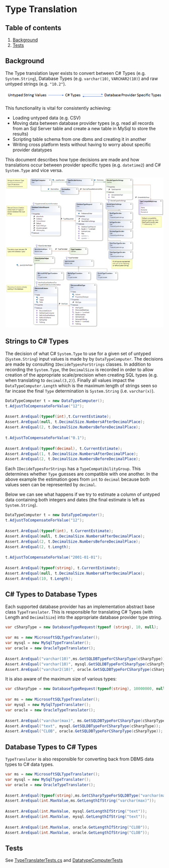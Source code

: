 # Type Translation

## Table of contents
1. [Background](#background)
2. [Tests](#tests)

## Background
The Type translation layer exists to convert between C# Types (e.g. `System.String`), Database Types (e.g. `varchar(10)`, `VARCHAR2(10)`) and raw untyped strings (e.g. `"10.2"`).

![DataTableUploadDiagram](Images/TypeTranslation/TranslationDiagram.png)

This functionality is vital for consistently achieving:
- Loading untyped data (e.g. CSV)
- Moving data between database provider types (e.g. read all records from an Sql Server table and create a new table in MySql to store the results)
- Scripting table schema from one dbms and creating it in another
- Writing cross platform tests without having to worry about specific provider datatypes

This document describes how type decisions are made and how translations occur between provider specific types (e.g. `datetime2`) and C# `System.Type` and vice versa.

![DataTableUploadDiagram](Images/TypeTranslation/ClassDiagram.png)

## Strings to C# Types
The decision of what C# `System.Type` to use for a given set of untyped (`System.String`) input values is made by by `DataTypeComputer`.  The decisions are made by consulting `IDecideTypesForStrings` classes.  In addition to recording the `System.Type`, the `DecimalSize` is recorded in order to allow creation of the appropriate scale/precision when creating SQL types (e.g. when translating to `decimal(3,2)`).  Finally all values impact the `DataTypeComputer.Length` which is the maximum length of strings seen so far incase the final `Type` determination is `System.String` (i.e. `varchar(x)`).

```csharp
DataTypeComputer t = new DataTypeComputer();
t.AdjustToCompensateForValue("12");

Assert.AreEqual(typeof(int),t.CurrentEstimate);
Assert.AreEqual(null, t.DecimalSize.NumbersAfterDecimalPlace);
Assert.AreEqual(2, t.DecimalSize.NumbersBeforeDecimalPlace);

t.AdjustToCompensateForValue("0.1");

Assert.AreEqual(typeof(decimal), t.CurrentEstimate);
Assert.AreEqual(1, t.DecimalSize.NumbersAfterDecimalPlace);
Assert.AreEqual(2, t.DecimalSize.NumbersBeforeDecimalPlace);

```

Each `IDecideTypesForStrings` has a `TypeCompatibilityGroup`.  This determines whether `Type` guesses are compatible with one another.  In the above example the estimation goes from `int` to `decimal` because both values seen can be represented by `decimal`. 

Below we can see what happens if we try to estimate a column of untyped data containing both integers and dates (the final estimate is left as `System.String`).

```csharp
DataTypeComputer t = new DataTypeComputer();
t.AdjustToCompensateForValue("12");

Assert.AreEqual(typeof(int), t.CurrentEstimate);
Assert.AreEqual(null, t.DecimalSize.NumbersAfterDecimalPlace);
Assert.AreEqual(2, t.DecimalSize.NumbersBeforeDecimalPlace);
Assert.AreEqual(2, t.Length);

t.AdjustToCompensateForValue("2001-01-01");

Assert.AreEqual(typeof(string), t.CurrentEstimate);
Assert.AreEqual(null, t.DecimalSize.NumbersAfterDecimalPlace);
Assert.AreEqual(10, t.Length);
```

## C# Types to Database Types
Each supported database provider has an implementation abstract base class `TypeTranslater`.  This is responsible for translating C# Types (with Length and `DecimalSize`) into the appropriate database provider type string.

```csharp
var cSharpType = new DatabaseTypeRequest(typeof (string), 10, null);

var ms = new MicrosoftSQLTypeTranslater();
var mysql = new MySqlTypeTranslater();
var oracle = new OracleTypeTranslater();

Assert.AreEqual("varchar(10)",ms.GetSQLDBTypeForCSharpType(cSharpType));
Assert.AreEqual("varchar(10)", mysql.GetSQLDBTypeForCSharpType(cSharpType));
Assert.AreEqual("varchar2(10)", oracle.GetSQLDBTypeForCSharpType(cSharpType));
```

It is also aware of the maximum size of various types:

```csharp
var cSharpType = new DatabaseTypeRequest(typeof(string), 10000000, null);

var ms = new MicrosoftSQLTypeTranslater();
var mysql = new MySqlTypeTranslater();
var oracle = new OracleTypeTranslater();

Assert.AreEqual("varchar(max)", ms.GetSQLDBTypeForCSharpType(cSharpType));
Assert.AreEqual("text", mysql.GetSQLDBTypeForCSharpType(cSharpType));
Assert.AreEqual("CLOB", oracle.GetSQLDBTypeForCSharpType(cSharpType));
```

## Database Types to C# Types

`TypeTranslater` is also responsible for converting back from DBMS data types to C# data types.

```csharp
var ms = new MicrosoftSQLTypeTranslater();
var mysql = new MySqlTypeTranslater();
var oracle = new OracleTypeTranslater();

Assert.AreEqual(typeof(string),ms.GetCSharpTypeForSQLDBType("varchar(max)"));
Assert.AreEqual(int.MaxValue,ms.GetLengthIfString("varchar(max)"));

Assert.AreEqual(int.MaxValue, mysql.GetLengthIfString("text"));
Assert.AreEqual(int.MaxValue, mysql.GetLengthIfString("text"));

Assert.AreEqual(int.MaxValue, oracle.GetLengthIfString("CLOB"));
Assert.AreEqual(int.MaxValue, oracle.GetLengthIfString("CLOB"));
```

## Tests
See [TypeTranslaterTests.cs](./../Tests/FAnsiTests/TypeTranslation/TypeTranslaterTests.cs) and [DatatypeComputerTests](./../Tests/FAnsiTests/TypeTranslation/DatatypeComputerTests.cs)
